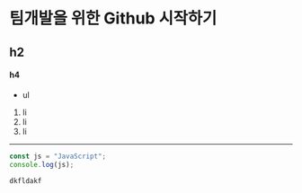 # 팀개발을 위한 Github 시작하기
## h2
#### h4

* ul

1. li
2. li
3. li


---
~~~js
const js = "JavaScript";
console.log(js);
~~~
 `dkfldakf`




